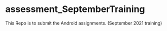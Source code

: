 # assessment_SeptemberTraining
This Repo is to submit the Android assignments. (September 2021 training)
